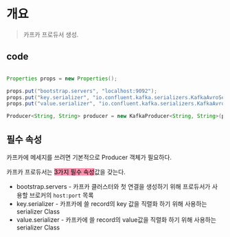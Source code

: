 


# 개요

> 카프카 프로듀서 생성.



## code

```java

Properties props = new Properties();  

props.put("bootstrap.servers", "localhost:9092");  
props.put("key.serializer", "io.confluent.kafka.serializers.KafkaAvroSerializer");  
props.put("value.serializer", "io.confluent.kafka.serializers.KafkaAvroSerializer");

Producer<String, String> producer = new KafkaProducer<String, String>(props);

```


## 필수 속성

카프카에 메세지를 쓰려면 기본적으로 Producer 객체가 필요하다.

카프카 프로듀서는 <mark style="background: #FF5582A6;">3가지 필수 속성</mark>값을 갖는다.

- bootstrap.servers - 카프카 클러스터와 첫 연결을 생성하기 위해 프로듀서가 사용할 브로커의 `host:port` 목록
- key.serializer - 카프카에 쓸 record의 key 값을 직렬화 하기 위해 사용하는 serializer Class
- value.serializer - 카프카에 쓸 record의 value값을 직렬화 하기 위해 사용하는 serializer Class
